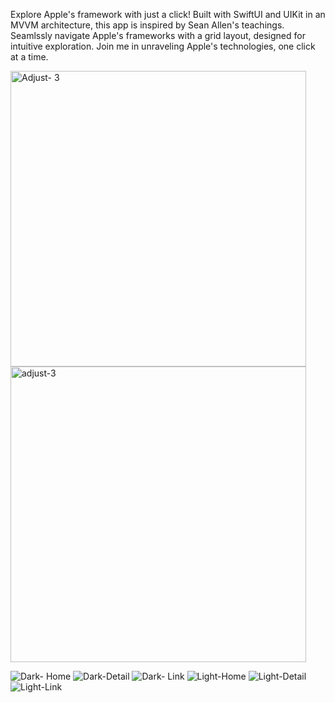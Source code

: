 Explore Apple's framework with just a click! Built with SwiftUI and UIKit in an MVVM architecture, 
										this app is inspired by Sean Allen's teachings. Seamlssly navigate Apple's frameworks with 
										a grid layout, designed for intuitive exploration. Join me in unraveling Apple's 
										technologies, one click at a time.


<img width="473" alt="Adjust- 3" src="https://github.com/SpightJA/AppleFrameworksApp/assets/43256781/3bd0df48-b654-4b4a-b274-0dae19e3603d">
<img width="473" alt="adjust-3" src="https://github.com/SpightJA/AppleFrameworksApp/assets/43256781/f6f2524c-19ed-44a9-8808-df07242d1f09">


![Dark- Home](https://github.com/SpightJA/AppleFrameworksApp/assets/43256781/98fdfa34-363d-4f77-9459-b41878aa4c11)
![Dark-Detail](https://github.com/SpightJA/AppleFrameworksApp/assets/43256781/e358add7-315d-4726-9a74-d9ce373df067)
![Dark- Link ](https://github.com/SpightJA/AppleFrameworksApp/assets/43256781/ebebf1c6-cb82-4683-a1ad-aed25081a080)
![Light-Home](https://github.com/SpightJA/AppleFrameworksApp/assets/43256781/2b8f22e3-bdde-47d5-bfe2-101bd8e10e20)
![Light-Detail](https://github.com/SpightJA/AppleFrameworksApp/assets/43256781/8d9eed09-a41a-450b-be93-ed1df0372a8c)
![Light-Link](https://github.com/SpightJA/AppleFrameworksApp/assets/43256781/ecb7e6ce-2d59-4e38-806c-4cfc87517267)
